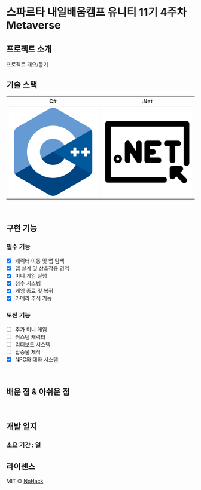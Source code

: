 # 스파르타 내일배움캠프 유니티 11기 4주차 Metaverse

## 프로젝트 소개

<p align="justify">
프로젝트 개요/동기

## 기술 스택

| C# | .Net |
| :--------: | :--------: |
|   ![csharp]    |   ![dotnet]    |

<br>

## 구현 기능

### 필수 기능
- [x] 캐릭터 이동 및 맵 탐색
- [x] 맵 설계 및 상호작용 영역
- [x] 미니 게임 실행
- [x] 점수 시스템
- [x] 게임 종료 및 복귀
- [x] 카메라 추적 기능

### 도전 기능
- [ ] 추가 미니 게임
- [ ] 커스텀 캐릭터
- [ ] 리더보드 시스템
- [ ] 탑승물 제작
- [x] NPC와 대화 시스템

<br>

## 배운 점 & 아쉬운 점





<br>

## 개발 일지

### 소요 기간 : 일



## 라이센스

MIT &copy; [NoHack](mailto:lbjp114@gmail.com)

<!-- Stack Icon Refernces -->

[csharp]: /images/Csharp.png
[dotnet]: /images/Dotnet.png



